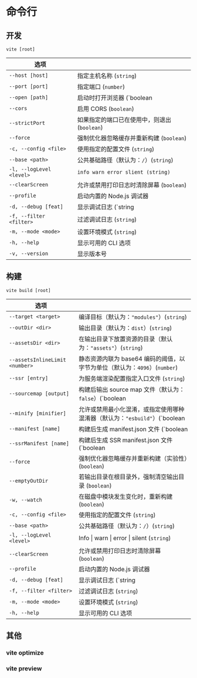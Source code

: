 # 命令行

## 开发

```shell
vite [root]
```

| 选项                     |                                              |
| ------------------------ | -------------------------------------------- |
| `--host [host]`          | 指定主机名称 (`string`)                      |
| `--port [port]`          | 指定端口 (`number`)                          |
| `--open [path]`          | 启动时打开浏览器 (`boolean |string`)         |
| `--cors`                 | 启用 CORS (`boolean`)                        |
| `--strictPort`           | 如果指定的端口已在使用中，则退出 (`boolean`) |
| `--force`                | 强制优化器忽略缓存并重新构建 (`boolean`)     |
| `-c, --config <file>`    | 使用指定的配置文件 (`string`)                |
| `--base <path>`          | 公共基础路径（默认为：`/`）(`string`)        |
| `-l, --logLevel <level>` | `info warn error slient (string)`            |
| `--clearScreen`          | 允许或禁用打印日志时清除屏幕 (`boolean`)     |
| `--profile`              | 启动内置的 Node.js 调试器                    |
| `-d, --debug [feat]`     | 显示调试日志 (`string |boolean`)             |
| `-f, --filter <filter>`  | 过滤调试日志 (`string`)                      |
| `-m, --mode <mode>`      | 设置环境模式 (`string`)                      |
| `-h, --help`             | 显示可用的 CLI 选项                          |
| `-v, --version`          | 显示版本号                                   |

## 构建

```shell
vite build [root]
```

| 选项                           |                                                              |
| ------------------------------ | ------------------------------------------------------------ |
| `--target <target>`            | 编译目标（默认为：`"modules"`）(`string`)                    |
| `--outDir <dir>`               | 输出目录（默认为：`dist`）(`string`)                         |
| `--assetsDir <dir>`            | 在输出目录下放置资源的目录（默认为：`"assets"`）(`string`)   |
| `--assetsInlineLimit <number>` | 静态资源内联为 base64 编码的阈值，以字节为单位（默认为：`4096`）(`number`) |
| `--ssr [entry]`                | 为服务端渲染配置指定入口文件 (`string`)                      |
| `--sourcemap [output]`         | 构建后输出 source map 文件（默认为：`false`）(`boolean |"inline" |"hidden"`) |
| `--minify [minifier]`          | 允许或禁用最小化混淆，或指定使用哪种混淆器（默认为：`"esbuild"`）(`boolean |"terser" |"esbuild"`) |
| `--manifest [name]`            | 构建后生成 manifest.json 文件 (`boolean |string`)            |
| `--ssrManifest [name]`         | 构建后生成 SSR manifest.json 文件 (`boolean |string`)        |
| `--force`                      | 强制优化器忽略缓存并重新构建（实验性）(`boolean`)            |
| `--emptyOutDir`                | 若输出目录在根目录外，强制清空输出目录 (`boolean`)           |
| `-w, --watch`                  | 在磁盘中模块发生变化时，重新构建 (`boolean`)                 |
| `-c, --config <file>`          | 使用指定的配置文件 (`string`)                                |
| `--base <path>`                | 公共基础路径（默认为：`/`）(`string`)                        |
| `-l, --logLevel <level>`       | Info \| warn \| error \| silent (`string`)                   |
| `--clearScreen`                | 允许或禁用打印日志时清除屏幕 (`boolean`)                     |
| `--profile`                    | 启动内置的 Node.js 调试器                                    |
| `-d, --debug [feat]`           | 显示调试日志 (`string |boolean`)                             |
| `-f, --filter <filter>`        | 过滤调试日志 (`string`)                                      |
| `-m, --mode <mode>`            | 设置环境模式 (`string`)                                      |
| `-h, --help`                   | 显示可用的 CLI 选项                                          |




## 其他

### vite optimize

### vite preview
